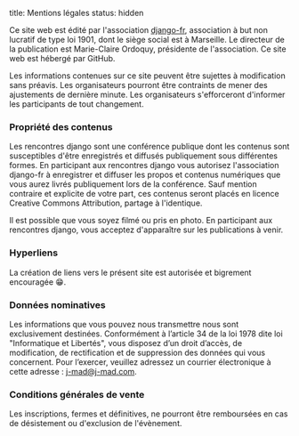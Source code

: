title: Mentions légales
status: hidden

Ce site web est édité par l'association [django-fr](https://django-fr.org/), association à but non lucratif de type
loi 1901, dont le siège social est à Marseille. Le directeur de
la publication est Marie-Claire Ordoquy, présidente de
l'association. Ce site web est hébergé par GitHub.


Les informations contenues sur ce site peuvent être sujettes à
modification sans préavis. Les organisateurs pourront être
contraints de mener des ajustements de dernière minute. Les
organisateurs s'efforceront d'informer les participants de
tout changement.

### Propriété des contenus

Les rencontres django sont une conférence publique dont les
contenus sont susceptibles d'être enregistrés et diffusés
publiquement sous différentes formes. En participant aux
rencontres django vous autorisez l'association django-fr à
enregistrer et diffuser les propos et contenus numériques que
vous aurez livrés publiquement lors de la conférence. Sauf
mention contraire et explicite de votre part, ces contenus
seront placés en licence Creative Commons Attribution, partage
à l'identique.


Il est possible que vous soyez filmé ou pris en photo. En
participant aux rencontres django, vous acceptez d'apparaître
sur les publications à venir.

### Hyperliens

La création de liens vers le présent site est autorisée et
bigrement encouragée 😁.

### Données nominatives

Les informations que vous pouvez nous transmettre nous sont
exclusivement destinées. Conformément à l’article 34 de la loi
1978 dite loi "Informatique et Libertés", vous disposez d’un
droit d’accès, de modification, de rectification et de
suppression des données qui vous concernent. Pour l’exercer,
veuillez adressez un courrier électronique à cette adresse :
j-mad@j-mad.com.

### Conditions générales de vente

Les inscriptions, fermes et définitives, ne pourront être
remboursées en cas de désistement ou d'exclusion de l'évènement.
